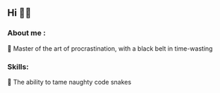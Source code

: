 ## Hi 👋😄
### About me :
🦥 Master of the art of procrastination, with a black belt in time-wasting
### Skills:
🐍 The ability to tame naughty code snakes


